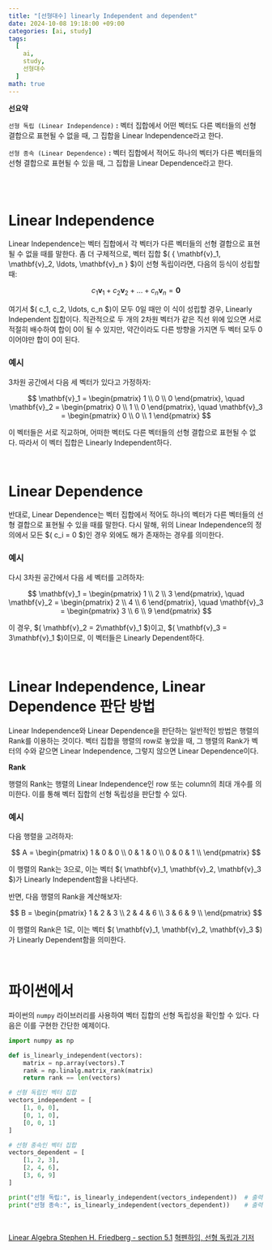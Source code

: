 ```yaml
---
title: "[선형대수] linearly Independent and dependent"
date: 2024-10-08 19:18:00 +09:00
categories: [ai, study]
tags:
  [
    ai,
    study,
    선형대수
  ]
math: true
---
```


**선요약**

`선형 독립 (Linear Independence)` **:** 벡터 집합에서 어떤 벡터도 다른 벡터들의 선형 결합으로 표현될 수 없을 때, 그 집합을 Linear Independence라고 한다.

`선형 종속 (Linear Dependence)` **:** 벡터 집합에서 적어도 하나의 벡터가 다른 벡터들의 선형 결합으로 표현될 수 있을 때, 그 집합을 Linear Dependence라고 한다.

<br/>
<br/>



# **Linear Independence**

Linear Independence는 벡터 집합에서 각 벡터가 다른 벡터들의 선형 결합으로 표현될 수 없을 때를 말한다. 좀 더 구체적으로, 벡터 집합 $( \{ \mathbf{v}_1, \mathbf{v}_2, \ldots, \mathbf{v}_n \} $)이 선형 독립이라면, 다음의 등식이 성립할 때:

$$
c_1 \mathbf{v}_1 + c_2 \mathbf{v}_2 + \ldots + c_n \mathbf{v}_n = \mathbf{0}
$$

여기서 $( c_1, c_2, \ldots, c_n $)이 모두 0일 때만 이 식이 성립할 경우, Linearly Independent 집합이다. 직관적으로 두 개의 2차원 벡터가 같은 직선 위에 있으면 서로 적절히 배수하여 합이 0이 될 수 있지만, 약간이라도 다른 방향을 가지면 두 벡터 모두 0이어야만 합이 0이 된다.

### **예시**

3차원 공간에서 다음 세 벡터가 있다고 가정하자:

$$
\mathbf{v}_1 = \begin{pmatrix} 1 \\ 0 \\ 0 \end{pmatrix}, \quad
\mathbf{v}_2 = \begin{pmatrix} 0 \\ 1 \\ 0 \end{pmatrix}, \quad
\mathbf{v}_3 = \begin{pmatrix} 0 \\ 0 \\ 1 \end{pmatrix}
$$

이 벡터들은 서로 직교하며, 어떠한 벡터도 다른 벡터들의 선형 결합으로 표현될 수 없다. 따라서 이 벡터 집합은 Linearly Independent하다.

<br/>

# **Linear Dependence**

반대로, Linear Dependence는 벡터 집합에서 적어도 하나의 벡터가 다른 벡터들의 선형 결합으로 표현될 수 있을 때를 말한다. 다시 말해, 위의 Linear Independence의 정의에서 모든 $( c_i = 0 $)인 경우 외에도 해가 존재하는 경우를 의미한다.

### **예시**

다시 3차원 공간에서 다음 세 벡터를 고려하자:

$$
\mathbf{v}_1 = \begin{pmatrix} 1 \\ 2 \\ 3 \end{pmatrix}, \quad
\mathbf{v}_2 = \begin{pmatrix} 2 \\ 4 \\ 6 \end{pmatrix}, \quad
\mathbf{v}_3 = \begin{pmatrix} 3 \\ 6 \\ 9 \end{pmatrix}
$$

이 경우, $( \mathbf{v}_2 = 2\mathbf{v}_1 $)이고, $( \mathbf{v}_3 = 3\mathbf{v}_1 $)이므로, 이 벡터들은 Linearly Dependent하다.

<br/>

# **Linear Independence, Linear Dependence 판단 방법**

Linear Independence와 Linear Dependence을 판단하는 일반적인 방법은 행렬의 Rank를 이용하는 것이다. 벡터 집합을 행렬의 row로 놓았을 때, 그 행렬의 Rank가 벡터의 수와 같으면 Linear Independence, 그렇지 않으면 Linear Dependence이다.

**Rank**

행렬의 Rank는 행렬의 Linear Independence인 row 또는 column의 최대 개수를 의미한다. 이를 통해 벡터 집합의 선형 독립성을 판단할 수 있다.

### **예시**

다음 행렬을 고려하자:

$$
A = \begin{pmatrix}
1 & 0 & 0 \\
0 & 1 & 0 \\
0 & 0 & 1 \\
\end{pmatrix}
$$

이 행렬의 Rank는 3으로, 이는 벡터 $( \mathbf{v}_1, \mathbf{v}_2, \mathbf{v}_3 $)가 Linearly Independent함을 나타낸다.

반면, 다음 행렬의 Rank을 계산해보자:

$$
B = \begin{pmatrix}
1 & 2 & 3 \\
2 & 4 & 6 \\
3 & 6 & 9 \\
\end{pmatrix}
$$

이 행렬의 Rank은 1로, 이는 벡터 $( \mathbf{v}_1, \mathbf{v}_2, \mathbf{v}_3 $)가 Linearly Dependent함을 의미한다.

<br/>

# **파이썬에서**

파이썬의 `numpy` 라이브러리를 사용하여 벡터 집합의 선형 독립성을 확인할 수 있다. 다음은 이를 구현한 간단한 예제이다.

```python
import numpy as np

def is_linearly_independent(vectors):
    matrix = np.array(vectors).T
    rank = np.linalg.matrix_rank(matrix)
    return rank == len(vectors)

# 선형 독립인 벡터 집합
vectors_independent = [
    [1, 0, 0],
    [0, 1, 0],
    [0, 0, 1]
]

# 선형 종속인 벡터 집합
vectors_dependent = [
    [1, 2, 3],
    [2, 4, 6],
    [3, 6, 9]
]

print("선형 독립:", is_linearly_independent(vectors_independent))  # 출력: True
print("선형 종속:", is_linearly_independent(vectors_dependent))    # 출력: False
```

<br/>

[Linear Algebra Stephen H. Friedberg - section 5.1](https://g.co/kgs/PAu2zpL)
[혁펜하임, 선형 독립과 기저](https://youtu.be/mOOI4-BfjGQ?si=HydO3dh0RhdYnBpl)